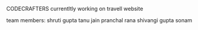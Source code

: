 CODECRAFTERS
currentltly working on travell website


team members:
shruti gupta
tanu jain
pranchal rana
shivangi gupta
sonam
